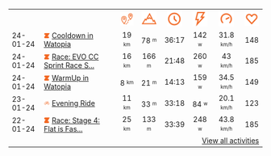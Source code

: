 <table>
    <tr>
        <th></th>
        <th></th>
        <th align="center"><img src="https://raw.githubusercontent.com/robiningelbrecht/strava-activities/master/public/distance.svg" width="30" alt="distance" title="distance"/></th>
        <th align="center"><img src="https://raw.githubusercontent.com/robiningelbrecht/strava-activities/master/public/elevation.svg" width="30" alt="elevation" title="elevation"/></th>
        <th align="center"><img src="https://raw.githubusercontent.com/robiningelbrecht/strava-activities/master/public/time.svg" width="30" alt="time" title="time"/></th>
        <th align="center"><img src="https://raw.githubusercontent.com/robiningelbrecht/strava-activities/master/public/average-watt.svg" width="30" alt="average watts" title="average watts"/></th>
        <th align="center"><img src="https://raw.githubusercontent.com/robiningelbrecht/strava-activities/master/public/average-speed.svg" width="30" alt="average speed" title="average speed"/></th>
        <th align="center"><img src="https://raw.githubusercontent.com/robiningelbrecht/strava-activities/master/public/heart-rate.svg" width="30" alt="average heart rate" title="average heart rate"/></th>
    </tr>
            <tr>
            <td>24-01-24</td>
            <td>
                                <img src="https://raw.githubusercontent.com/robiningelbrecht/strava-activities/master/public/activity-virtual-ride-zwift.svg" width="12" alt="Cooldown in Watopia" title="Cooldown in Watopia"/>
<a href="https://www.strava.com/activities/10621176711" title="Kcal: 295 | Gear: None ">Cooldown in Watopia</a>
            </td>
            <td align="center">19 <sup><sub>km</sub></sup></td>
            <td align="center">78 <sup><sub>m</sub></sup></td>
            <td align="center">36:17</td>
            <td align="center">142 <sup><sub>w</sub></sup></td>
            <td align="center">31.8 <sup><sub>km/h</sub></sup></td>
            <td align="center">148</td>
        </tr>
            <tr>
            <td>24-01-24</td>
            <td>
                                <img src="https://raw.githubusercontent.com/robiningelbrecht/strava-activities/master/public/activity-virtual-ride-zwift.svg" width="12" alt="Race: EVO CC Sprint Race Series  (B) on Glasgow Crit Circuit in Scotland" title="Race: EVO CC Sprint Race Series  (B) on Glasgow Crit Circuit in Scotland"/>
<a href="https://www.strava.com/activities/10620954105" title="Kcal: 385 | Gear: None ">Race: EVO CC Sprint Race S...</a>
            </td>
            <td align="center">16 <sup><sub>km</sub></sup></td>
            <td align="center">166 <sup><sub>m</sub></sup></td>
            <td align="center">21:48</td>
            <td align="center">260 <sup><sub>w</sub></sup></td>
            <td align="center">43 <sup><sub>km/h</sub></sup></td>
            <td align="center">185</td>
        </tr>
            <tr>
            <td>24-01-24</td>
            <td>
                                <img src="https://raw.githubusercontent.com/robiningelbrecht/strava-activities/master/public/activity-virtual-ride-zwift.svg" width="12" alt="WarmUp in Watopia" title="WarmUp in Watopia"/>
<a href="https://www.strava.com/activities/10620790559" title="Kcal: 129 | Gear: None ">WarmUp in Watopia</a>
            </td>
            <td align="center">8 <sup><sub>km</sub></sup></td>
            <td align="center">21 <sup><sub>m</sub></sup></td>
            <td align="center">14:13</td>
            <td align="center">159 <sup><sub>w</sub></sup></td>
            <td align="center">34.5 <sup><sub>km/h</sub></sup></td>
            <td align="center">149</td>
        </tr>
            <tr>
            <td>23-01-24</td>
            <td>
                <img src="https://raw.githubusercontent.com/robiningelbrecht/strava-activities/master/public/activity-ride.svg" width="12" alt="Evening Ride" title="Evening Ride"/>
<a href="https://www.strava.com/activities/10620654658" title="Kcal: 303 | Gear: None ">Evening Ride</a>
            </td>
            <td align="center">11 <sup><sub>km</sub></sup></td>
            <td align="center">33 <sup><sub>m</sub></sup></td>
            <td align="center">33:18</td>
            <td align="center">84 <sup><sub>w</sub></sup></td>
            <td align="center">20.1 <sup><sub>km/h</sub></sup></td>
            <td align="center">123</td>
        </tr>
            <tr>
            <td>22-01-24</td>
            <td>
                                <img src="https://raw.githubusercontent.com/robiningelbrecht/strava-activities/master/public/activity-virtual-ride-zwift.svg" width="12" alt="Race: Stage 4: Flat is Fast - Douce France (B) on Douce France in France" title="Race: Stage 4: Flat is Fast - Douce France (B) on Douce France in France"/>
<a href="https://www.strava.com/activities/10608389318" title="Kcal: 557 | Gear: None ">Race: Stage 4: Flat is Fas...</a>
            </td>
            <td align="center">25 <sup><sub>km</sub></sup></td>
            <td align="center">133 <sup><sub>m</sub></sup></td>
            <td align="center">33:39</td>
            <td align="center">248 <sup><sub>w</sub></sup></td>
            <td align="center">43.8 <sup><sub>km/h</sub></sup></td>
            <td align="center">185</td>
        </tr>
                <tr>
            <td colspan="8" align="right"><a href="https://github.com/robiningelbrecht/strava-activities#activities">View all activities</a></td>
        </tr>
    </table>
